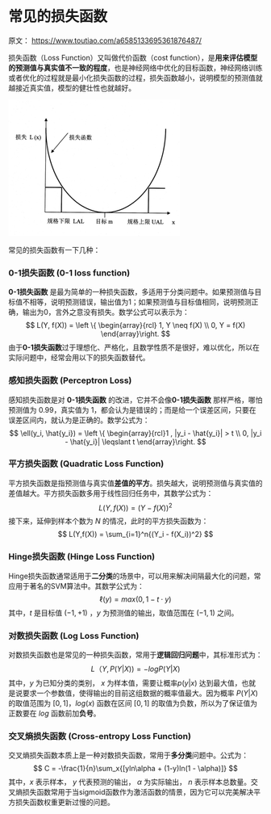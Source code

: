 # 常见的损失函数

原文： https://www.toutiao.com/a6585133695361876487/



损失函数（Loss Function）又叫做代价函数（cost function），是**用来评估模型的预测值与真实值不一致的程度**，也是神经网络中优化的目标函数，神经网络训练或者优化的过程就是最小化损失函数的过程，损失函数越小，说明模型的预测值就越接近真实值，模型的健壮性也就越好。

![lossfunction](./images/loassfunctions/lossfunction.png)

常见的损失函数有一下几种：

### 0-1损失函数 (0-1 loss function)

**0-1损失函数** 是最为简单的一种损失函数，多适用于分类问题中。如果预测值与目标值不相等，说明预测错误，输出值为1；如果预测值与目标值相同，说明预测正确，输出为0，言外之意没有损失。数学公式可以表示为：
$$
L(Y, f(X)) = \left \{ \begin{array}{rcl} 1, Y \neq f(X) \\ 0, Y = f(X) \end{array}\right.
$$
由于**0-1损失函数**过于理想化、严格化，且数学性质不是很好，难以优化，所以在实际问题中，经常会用以下的损失函数替代。

### 感知损失函数 (Perceptron Loss)

感知损失函数是对 **0-1损失函数** 的改进，它并不会像**0-1损失函数** 那样严格，哪怕预测值为 0.99，真实值为 1，都会认为是错误的；而是给一个误差区间，只要在误差区间内，就认为是正确的。数学公式为：
$$
\ell(y_i, \hat{y_i}) = \left \{ \begin{array}{rcl}1 , |y_i - \hat{y_i}| > t \\
0, |y_i - \hat{y_i}| \leqslant t \end{array}\right.
$$

### 平方损失函数 (Quadratic Loss Function)

平方损失函数是指预测值与真实值**差值的平方**。损失越大，说明预测值与真实值的差值越大。平方损失函数多用于线性回归任务中，其数学公式为：
$$
L(Y, f(X)) = (Y - f(X))^2
$$
接下来，延伸到样本个数为 $N$ 的情况，此时的平方损失函数为：
$$
L(Y,f(X)) = \sum_{i=1}^n{(Y_i - f(X_i))^2}
$$

### Hinge损失函数 (Hinge Loss Function)

Hinge损失函数通常适用于**二分类**的场景中，可以用来解决间隔最大化的问题，常应用于著名的SVM算法中。其数学公式为：
$$
\ell(y) = max(0,1-t \cdot y)
$$
其中，$t$ 是目标值 $(-1, +1)$ ，$y$ 为预测值的输出，取值范围在 $(-1, 1)$ 之间。

### 对数损失函数 (Log Loss Function)

对数损失函数也是常见的一种损失函数，常用于**逻辑回归问题**中，其标准形式为：
$$
L（Y,P(Y|X)) = - logP(Y|X)
$$
其中，$y$ 为已知分类的类别， $x$ 为样本值，需要让概率$p(y|x)$ 达到最大值，也就是说要求一个参数值，使得输出的目前这组数据的概率值最大。因为概率 $P(Y|X)$ 的取值范围为 $[0,1]$，$log(x)$ 函数在区间 $[0, 1]$ 的取值为负数，所以为了保证值为正数要在 $log$ 函数前加**负号**。

### 交叉熵损失函数 (Cross-entropy Loss Function)

交叉熵损失函数本质上是一种对数损失函数，常用于**多分类**问题中。公式为：
$$
C = -\frac{1}{n}\sum_x{[yln\alpha + (1-y)ln(1 - \alpha)]}
$$
其中，$x$ 表示样本， $y$ 代表预测的输出， $\alpha$ 为实际输出， $n$ 表示样本总数量。交叉熵损失函数常用于当sigmoid函数作为激活函数的情景，因为它可以完美解决平方损失函数权重更新过慢的问题。